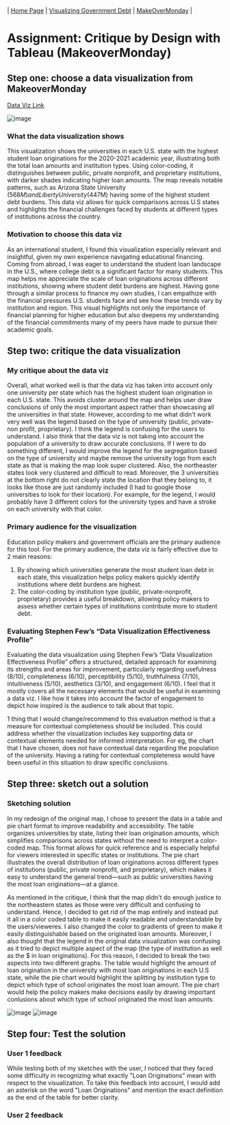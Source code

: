 | [Home Page](https://maitri-surti.github.io/maitri-surti-portfolio/) | [Visualizing Government Debt](https://maitri-surti.github.io/maitri-surti-portfolio/dataviz2) | [MakeOverMonday]() |

# Assignment: Critique by Design with Tableau (MakeoverMonday)

## Step one: choose a data visualization from MakeoverMonday
[Data Viz Link](https://howmuch.net/articles/university-with-the-most-student-loan-originations-in-every-state)

![image](https://github.com/user-attachments/assets/896cf5e2-3306-4fdf-834f-f0b2731b7b6f)

### What the data visualization shows
This visualization shows the universities in each U.S. state with the highest student loan originations for the 2020-2021 academic year, illustrating both the total loan amounts and institution types. Using color-coding, it distinguishes between public, private nonprofit, and proprietary institutions, with darker shades indicating higher loan amounts. The map reveals notable patterns, such as Arizona State University ($568M) and Liberty University ($447M) having some of the highest student debt burdens. This data viz allows for quick comparisons across U.S states and highlights the financial challenges faced by students at different types of institutions across the country.

### Motivation to choose this data viz
As an international student, I found this visualization especially relevant and insightful, given my own experience navigating educational financing. Coming from abroad, I was eager to understand the student loan landscape in the U.S., where college debt is a significant factor for many students. This map helps me appreciate the scale of loan originations across different institutions, showing where student debt burdens are highest. Having gone through a similar process to finance my own studies, I can empathize with the financial pressures U.S. students face and see how these trends vary by institution and region. This visual highlights not only the importance of financial planning for higher education but also deepens my understanding of the financial commitments many of my peers have made to pursue their academic goals.

## Step two: critique the data visualization

### My critique about the data viz
Overall, what worked well is that the data viz has taken into account only one university per state which has the highest student loan origination in each U.S. state. This avoids cluster around the map and helps user draw conclusions of only the most important aspect rather than showcasing all the universities in that state. However, according to me what didn't work very well was the legend based on the type of university (public, private-non profit, proprietary). I think the legend is confusing for the users to understand. I also think that the data viz is not taking into account the population of a university to draw accurate conclusions. If I were to do something different, I would improve the legend for the segregation based on the type of university and maybe remove the university logo from each state as that is making the map look super clustered. Also, the northeaster states look very clustered and difficult to read.  Moreover, the 3 universities at the bottom right do not clearly state the location that they belong to, it looks like those are just randomly included (I had to google those universities to look for their location). For example, for the legend, I would probably have 3 different colors for the university types and have a stroke on each university with that color. 

### Primary audience for the visualization
Education policy makers and government officials are the primary audience for this tool. For the primary audience, the data viz is fairly effective due to 2 main reasons:
1. By showing which universities generate the most student loan debt in each state, this visualization helps policy makers quickly identify institutions where debt burdens are highest. 
2. The color-coding by institution type (public, private-nonprofit, proprietary) provides a useful breakdown, allowing policy makers to assess whether certain types of institutions contribute more to student debt.
   
### Evaluating Stephen Few’s “Data Visualization Effectiveness Profile”
Evaluating the data visualization using Stephen Few’s “Data Visualization Effectiveness Profile” offers a structured, detailed approach for examining its strengths and areas for improvement, particularly regarding usefulness (8/10), completeness (6/10), perceptibility (5/10), truthfulness (7/10), intuitiveness (5/10), aesthetics (3/10), and engagement (6/10). I feel that it mostly covers all the necessary elements that would be useful in examining a data viz. I like how it takes into account the factor of engagement to depict how inspired is the audience to talk about that topic. 

1 thing that I would change/recommend to this evaluation method is that a measure for contextual completeness should be included. This could address whether the visualization includes key supporting data or contextual elements needed for informed interpretation. For eg, the chart that I have chosen, does not have contextual data regarding the population of the university. Having a rating for contextual completeness would have been useful in this situation to draw specific conclusions. 

## Step three: sketch out a solution

### Sketching solution

In my redesign of the original map, I chose to present the data in a table and pie chart format to improve readability and accessibility. The table organizes universities by state, listing their loan origination amounts, which simplifies comparisons across states without the need to interpret a color-coded map. This format allows for quick reference and is especially helpful for viewers interested in specific states or institutions. The pie chart illustrates the overall distribution of loan originations across different types of institutions (public, private nonprofit, and proprietary), which makes it easy to understand the general trend—such as public universities having the most loan originations—at a glance. 

As mentioned in the critique, I think that the map didn't do enough justice to the northeastern states as those were very difficult and confusing to understand. Hence, I decided to get rid of the map entirely and instead put it all in a color coded table to make it easily readable and understandable by the users/vieweres. I also changed the color to gradients of green to make it easily distinguishable based on the originated loan amounts. Moreover, I also thought that the legend in the original data visualization was confusing as it tried to depict multiple aspect of the map (the type of institution as well as the $ in loan originations). For this reason, I decided to break the two aspects into two different graphs. The table would highlight the amount of loan origination in the university with most loan originations in each U.S state, while the pie chart would highlight the splitting by institution type to depict which type of school originates the most loan amount. The pie chart would help the policy makers make decisions easily by drawing important conlusions about which type of school originated the most loan amounts. 

![image](https://github.com/user-attachments/assets/207be031-2992-487e-8de9-bdbe348b9947)
![image](https://github.com/user-attachments/assets/69ffd849-f0f9-4409-a6d8-29eb1299b9e9)

## Step four: Test the solution

### User 1 feedback
While testing both of my sketches with the user, I noticed that they faced some difficulty in recognizing what exactly "Loan Originations" mean with respect to the visualization. To take this feedback into account, I would add an asterisk on the word "Loan Originations" and mention the exact definition as the end of the table for better clarity. 

### User 2 feedback


